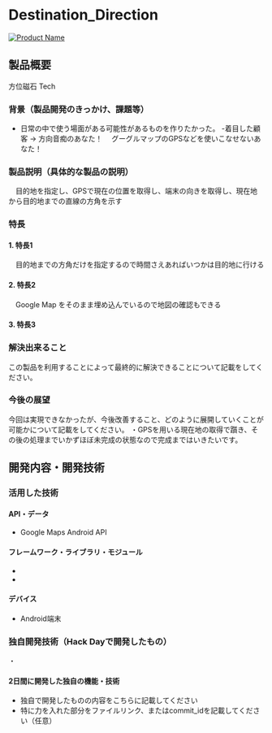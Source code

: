 # Destination_Direction

[![Product Name](https://raw.github.com/GabLeRoux/WebMole/master/ressources/WebMole_Youtube_Video.png)](https://www.youtube.com/channel/UC4PtjOfZTbVp9DwtJv82Lzg)

## 製品概要
方位磁石 Tech
### 背景（製品開発のきっかけ、課題等）
- 日常の中で使う場面がある可能性があるものを作りたかった。
-着目した顧客 → 方向音痴のあなた！
　グーグルマップのGPSなどを使いこなせないあなた！
### 製品説明（具体的な製品の説明）
　目的地を指定し、GPSで現在の位置を取得し、端末の向きを取得し、現在地から目的地までの直線の方角を示す

### 特長

#### 1. 特長1
　目的地までの方角だけを指定するので時間さえあればいつかは目的地に行ける
#### 2. 特長2
　Google Map をそのまま埋め込んでいるので地図の確認もできる
#### 3. 特長3

### 解決出来ること
この製品を利用することによって最終的に解決できることについて記載をしてください。

### 今後の展望
今回は実現できなかったが、今後改善すること、どのように展開していくことが可能かについて記載をしてください。
・GPSを用いる現在地の取得で躓き、その後の処理までいかずほぼ未完成の状態なので完成まではいきたいです。

## 開発内容・開発技術
### 活用した技術
#### API・データ

* Google Maps Android API

#### フレームワーク・ライブラリ・モジュール
* 
* 

#### デバイス
* Android端末

### 独自開発技術（Hack Dayで開発したもの）
・
#### 2日間に開発した独自の機能・技術
* 独自で開発したものの内容をこちらに記載してください
* 特に力を入れた部分をファイルリンク、またはcommit_idを記載してください（任意）
